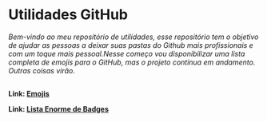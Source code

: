 # Utilidades GitHub #
*_Bem-vindo ao meu repositório de utilidades, esse repositório tem o objetivo de ajudar as pessoas a deixar suas pastas do Github mais profissionais e com um toque mais pessoal.Nesse começo vou disponibilizar uma lista completa de emojis para o GitHub, mas o projeto continua em andamento. Outras coisas virão._*
##
**Link: [Emojis](https://github.com/brigiddesigner/utilidades-github/blob/main/emojis/emoji.md)**

**Link: [Lista Enorme de Badges](https://github.com/brigiddesigner/utilidades-github/blob/main/lista_de_badges/badges.md)**

